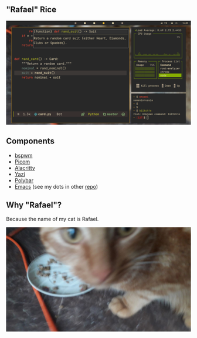 "Rafael" Rice
---

![a "sexy" screenshot](./doc/screen1.png)
<!-- ![a "sexy" screenshot TWO](./doc/screen2.png) -->

## Components

- [bspwm](https://github.com/baskerville/bspwmm "a simple, but powerful WM")
- [Picom](https://github.com/yshui/picom "famous compositor")
- [Alacritty](https://github.com/alacritty/alacritty "the tRust terminal")
- [Yazi](https://github.com/sxyazi/yazi "ranger, but in Rust so faster")
- [Polybar](https://github.com/polybar/polybar/ "sexy status bar")
- [Emacs](https://youtu.be/V3QF1uAvbkU?si=CPC71OCYCBASQnbV "emacs, yemacs, emacs!") (see my dots in other [repo](https://github.com/semenInRussia/emacs.el))

## Why "Rafael"?

Because the name of my cat is Rafael.

![a cat](./wallpapers/rafael.jpg)
